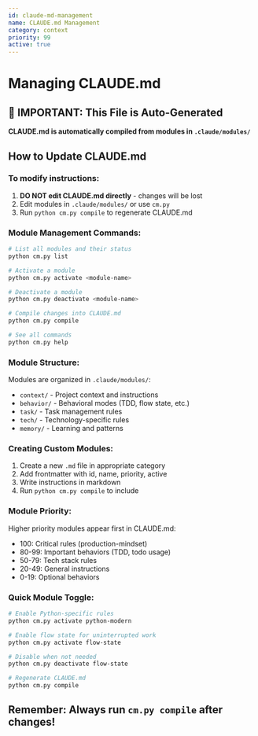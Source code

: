 ```yaml
---
id: claude-md-management
name: CLAUDE.md Management
category: context
priority: 99
active: true
---
```


# Managing CLAUDE.md

## 🚨 IMPORTANT: This File is Auto-Generated

**CLAUDE.md is automatically compiled from modules in `.claude/modules/`**

## How to Update CLAUDE.md

### To modify instructions:
1. **DO NOT edit CLAUDE.md directly** - changes will be lost
2. Edit modules in `.claude/modules/` or use `cm.py`
3. Run `python cm.py compile` to regenerate CLAUDE.md

### Module Management Commands:

```bash
# List all modules and their status
python cm.py list

# Activate a module
python cm.py activate <module-name>

# Deactivate a module  
python cm.py deactivate <module-name>

# Compile changes into CLAUDE.md
python cm.py compile

# See all commands
python cm.py help
```

### Module Structure:

Modules are organized in `.claude/modules/`:
- `context/` - Project context and instructions
- `behavior/` - Behavioral modes (TDD, flow state, etc.)
- `task/` - Task management rules
- `tech/` - Technology-specific rules
- `memory/` - Learning and patterns

### Creating Custom Modules:

1. Create a new `.md` file in appropriate category
2. Add frontmatter with id, name, priority, active
3. Write instructions in markdown
4. Run `python cm.py compile` to include

### Module Priority:

Higher priority modules appear first in CLAUDE.md:
- 100: Critical rules (production-mindset)
- 80-99: Important behaviors (TDD, todo usage)
- 50-79: Tech stack rules
- 20-49: General instructions
- 0-19: Optional behaviors

### Quick Module Toggle:

```bash
# Enable Python-specific rules
python cm.py activate python-modern

# Enable flow state for uninterrupted work
python cm.py activate flow-state

# Disable when not needed
python cm.py deactivate flow-state

# Regenerate CLAUDE.md
python cm.py compile
```

## Remember: Always run `cm.py compile` after changes!